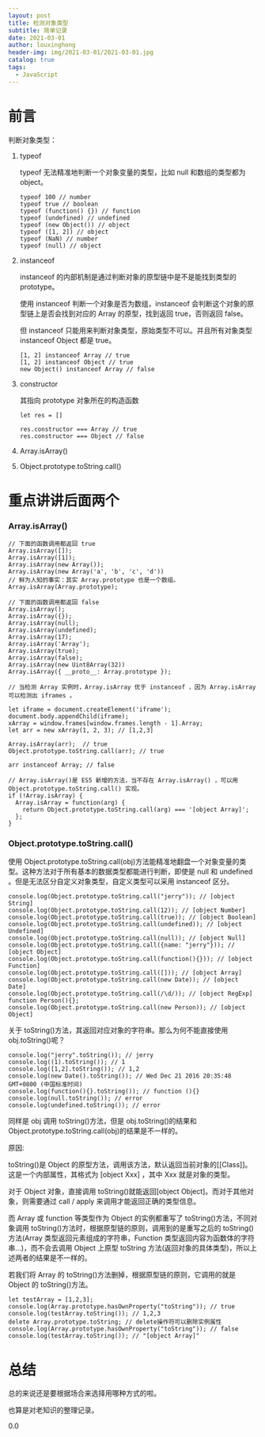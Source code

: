 ```yaml
---
layout: post
title: 检测对象类型
subtitle: 简单记录
date: 2021-03-01
author: louxinghong
header-img: img/2021-03-01/2021-03-01.jpg
catalog: true
tags:
  - JavaScript
---
```


# 前言

判断对象类型：

1. typeof

   typeof 无法精准地判断一个对象变量的类型，比如 null 和数组的类型都为 object。

   ```Js
   typeof 100 // number
   typeof true // boolean
   typeof (function() {}) // function
   typeof (undefined) // undefined
   typeof (new Object()) // object
   typeof ([1, 2]) // object
   typeof (NaN) // number
   typeof (null) // object
   ```

2. instanceof

   instanceof 的内部机制是通过判断对象的原型链中是不是能找到类型的 prototype。

   使用 instanceof 判断一个对象是否为数组，instanceof 会判断这个对象的原型链上是否会找到对应的 Array 的原型，找到返回 true，否则返回 false。

   但 instanceof 只能用来判断对象类型，原始类型不可以。并且所有对象类型 instanceof Object 都是 true。

   ```Js
   [1, 2] instanceof Array // true
   [1, 2] instanceof Object // true
   new Object() instanceof Array // false
   ```

3. constructor

   其指向 prototype 对象所在的构造函数

   ```Js
   let res = []

   res.constructor === Array // true
   res.constructor === Object // false
   ```

4. Array.isArray()

5. Object.prototype.toString.call()

# 重点讲讲后面两个

### Array.isArray()

```Js
// 下面的函数调用都返回 true
Array.isArray([]);
Array.isArray([1]);
Array.isArray(new Array());
Array.isArray(new Array('a', 'b', 'c', 'd'))
// 鲜为人知的事实：其实 Array.prototype 也是一个数组。
Array.isArray(Array.prototype);

// 下面的函数调用都返回 false
Array.isArray();
Array.isArray({});
Array.isArray(null);
Array.isArray(undefined);
Array.isArray(17);
Array.isArray('Array');
Array.isArray(true);
Array.isArray(false);
Array.isArray(new Uint8Array(32))
Array.isArray({ __proto__: Array.prototype });

// 当检测 Array 实例时，Array.isArray 优于 instanceof ，因为 Array.isArray 可以检测出 iframes 。

let iframe = document.createElement('iframe');
document.body.appendChild(iframe);
xArray = window.frames[window.frames.length - 1].Array;
let arr = new xArray(1, 2, 3); // [1,2,3]

Array.isArray(arr);  // true
Object.prototype.toString.call(arr); // true

arr instanceof Array; // false

// Array.isArray()是 ES5 新增的方法，当不存在 Array.isArray() ，可以用 Object.prototype.toString.call() 实现。
if (!Array.isArray) {
  Array.isArray = function(arg) {
    return Object.prototype.toString.call(arg) === '[object Array]';
  };
}
```

### Object.prototype.toString.call()

使用 Object.prototype.toString.call(obj)方法能精准地翻盘一个对象变量的类型。这种方法对于所有基本的数据类型都能进行判断，即使是 null 和 undefined 。但是无法区分自定义对象类型，自定义类型可以采用 instanceof 区分。

```Js
console.log(Object.prototype.toString.call("jerry")); // [object String]
console.log(Object.prototype.toString.call(12)); // [object Number]
console.log(Object.prototype.toString.call(true)); // [object Boolean]
console.log(Object.prototype.toString.call(undefined)); // [object Undefined]
console.log(Object.prototype.toString.call(null)); // [object Null]
console.log(Object.prototype.toString.call({name: "jerry"})); // [object Object]
console.log(Object.prototype.toString.call(function(){})); // [object Function]
console.log(Object.prototype.toString.call([])); // [object Array]
console.log(Object.prototype.toString.call(new Date)); // [object Date]
console.log(Object.prototype.toString.call(/\d/)); // [object RegExp]
function Person(){};
console.log(Object.prototype.toString.call(new Person)); // [object Object]
```

关于 toString()方法，其返回对应对象的字符串。那么为何不能直接使用 obj.toString()呢？

```Js
console.log("jerry".toString()); // jerry
console.log((1).toString()); // 1
console.log([1,2].toString()); // 1,2
console.log(new Date().toString()); // Wed Dec 21 2016 20:35:48 GMT+0800 (中国标准时间)
console.log(function(){}.toString()); // function (){}
console.log(null.toString()); // error
console.log(undefined.toString()); // error
```

同样是 obj 调用 toString()方法，但是 obj.toString()的结果和 Object.prototype.toString.call(obj)的结果是不一样的。

原因:

toString()是 Object 的原型方法，调用该方法，默认返回当前对象的[[Class]]。这是一个内部属性，其格式为 [object Xxx] ，其中 Xxx 就是对象的类型。

对于 Object 对象，直接调用 toString()就能返回[object Object]。而对于其他对象，则需要通过 call / apply 来调用才能返回正确的类型信息。

而 Array 或 function 等类型作为 Object 的实例都重写了 toString()方法，不同对象调用 toString()方法时，根据原型链的原则，调用到的是重写之后的 toString()方法(Array 类型返回元素组成的字符串，Function 类型返回内容为函数体的字符串...)，而不会去调用 Object 上原型 toString 方法(返回对象的具体类型)，所以上述两者的结果是不一样的。

若我们将 Array 的 toString()方法删掉，根据原型链的原则，它调用的就是 Object 的 toString()方法。

```Js
let testArray = [1,2,3];
console.log(Array.prototype.hasOwnProperty("toString")); // true
console.log(testArray.toString()); // 1,2,3
delete Array.prototype.toString; // delete操作符可以删除实例属性
console.log(Array.prototype.hasOwnProperty("toString")); // false
console.log(testArray.toString()); // "[object Array]"
```

# 总结

总的来说还是要根据场合来选择用哪种方式的啦。

也算是对老知识的整理记录。

0.0

